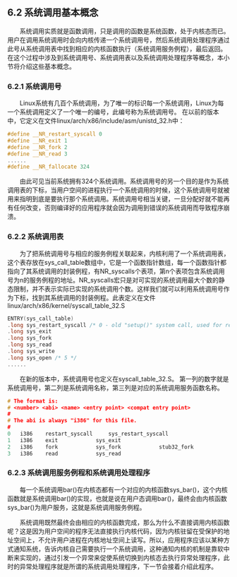 ## 6.2 系统调用基本概念

&emsp;&emsp;系统调用实质就是函数调用，只是调用的函数是系统函数，处于内核态而已。用户在调用系统调用时会向内核传递一个系统调用号，然后系统调用处理程序通过此号从系统调用表中找到相应的内核函数执行（系统调用服务例程），最后返回。在这个过程中涉及到系统调用号、系统调用表以及系统调用处理程序等概念，本小节将介绍这些基本概念。

### 6.2.1 系统调用号

&emsp;&emsp;Linux系统有几百个系统调用，为了唯一的标识每一个系统调用，Linux为每一个系统调用定义了一个唯一的编号，此编号称为系统调用号。
在以前的版本中，它定义在文件linux/arch/x86/include/asm/unistd_32.h中：
```c
#define __NR_restart_syscall 0
#define __NR_exit 1
#define __NR_fork 2
#define __NR_read 3
......
#define __NR_fallocate 324
```
&emsp;&emsp;由此可见当前系统拥有324个系统调用。系统调用号的另一个目的是作为系统调用表的下标，当用户空间的进程执行一个系统调用的时候，这个系统调用号就被用来指明到底是要执行那个系统调用。系统调用号相当关键，一旦分配好就不能再有任何改变，否则编译好的应用程序就会因为调用到错误的系统调用而导致程序崩溃。

### 6.2.2 系统调用表

&emsp;&emsp;为了把系统调用号与相应的服务例程关联起来，内核利用了一个系统调用表，这个表存放在sys_call_table数组中，它是一个函数指针数组，每一个函数指针都指向了其系统调用的封装例程，有NR_syscalls个表项，第n个表项包含系统调用号为n的服务例程的地址。NR_syscalls宏只是对可实现的系统调用最大个数的静态限制，并不表示实际已实现的系统调用个数。这样我们就可以利用系统调用号作为下标，找到其系统调用的封装例程。此表定义在文件linux/arch/x86/kernel/syscall_table_32.S
```c
ENTRY(sys_call_table)
.long sys_restart_syscall /* 0 - old "setup()" system call, used for restarting */
.long sys_exit
.long sys_fork
.long sys_read
.long sys_write
.long sys_open /* 5 */
......
```

&emsp;&emsp;在新的版本中，系统调用号也定义在syscall_table_32.S。
第一列的数字就是系统调用号，第二列是系统调用名称，第三列是对应的系统调用服务函数名称。
```c
# The format is:
# <number> <abi> <name> <entry point> <compat entry point>
#
# The abi is always "i386" for this file.
#
0	i386	restart_syscall		sys_restart_syscall
1	i386	exit			sys_exit
2	i386	fork			sys_fork			stub32_fork
3	i386	read			sys_read
```

### 6.2.3 系统调用服务例程和系统调用处理程序

&emsp;&emsp;每一个系统调用bar()在内核态都有一个对应的内核函数sys_bar()，这个内核函数就是系统调用bar()的实现，也就是说在用户态调用bar()，最终会由内核函数sys_bar()为用户服务，这就是系统调用服务例程。

&emsp;&emsp;系统调用既然最终会由相应的内核函数完成，那么为什么不直接调用内核函数呢？这是因为用户空间的程序无法直接执行内核代码，因为内核驻留在受保护的地址空间上，不允许用户进程在内核地址空间上读写。所以，应用程序应该以某种方式通知系统，告诉内核自己需要执行一个系统调用，这种通知内核的机制是靠软中断来实现的，通过引发一个异常来促使系统切换到内核态去执行异常处理程序，此时的异常处理程序就是所谓的系统调用处理程序，下一节会接着介绍此程序。
